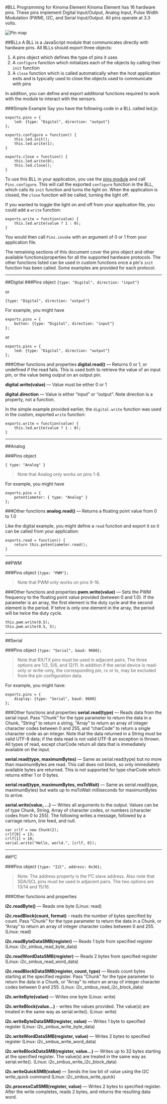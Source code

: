 <!--
|     Copyright (C) 2010-2016 Marvell International Ltd.
|     Copyright (C) 2002-2010 Kinoma, Inc.
|
|     Licensed under the Apache License, Version 2.0 (the "License");
|     you may not use this file except in compliance with the License.
|     You may obtain a copy of the License at
|
|      http://www.apache.org/licenses/LICENSE-2.0
|
|     Unless required by applicable law or agreed to in writing, software
|     distributed under the License is distributed on an "AS IS" BASIS,
|     WITHOUT WARRANTIES OR CONDITIONS OF ANY KIND, either express or implied.
|     See the License for the specific language governing permissions and
|     limitations under the License.
-->
#BLL Programming for Kinoma Element
Kinoma Element has 16 hardware pins. These pins implement Digital Input/Output, Analog Input, Pulse Width Modulation (PWM), I2C, and Serial Input/Output. All pins operate at 3.3 volts.

![Pin map](img/pin-map.png)

##BLLs
A BLL is a JavaScript module that communicates directly with hardware pins. All BLLs should export three objects:

1. A pins object which defines the type of pins it uses
2. A `configure` function which initializes each of the objects by calling their `init` function
2. A `close` function which is called automatically when the host application exits and is typically used to close the objects used to communicate with pins

In addition, you can define and export additional functions required to work with the module to interact with the sensors.


###Simple Example
Say you have the following code in a BLL called led.js:

```
exports.pins = {
	led: {type: "Digital", direction: "output"}
};
	
exports.configure = function() {
	this.led.init();
	this.led.write(1);
}
	
exports.close = function() {
	this.led.write(0);
	this.led.close();
}
```

To use this BLL in your application, you use the [pins module](./pins-module-element.md) and call `Pins.configure`. This will call the exported `configure` function in the BLL, which calls its `init` function and turns the light on. When the application is closed, the `close` function will be called, turning the light off.
	
If you wanted to toggle the light on and off from your application file, you could add a `write` function:

```
exports.write = function(value) {
	this.led.write(value ? 1 : 0);
}
```

You would then call `Pins.invoke` with an argument of 0 or 1 from your application file.

The remaining sections of this document cover the pins object and other available functions/properties for all the supported hardware protocols.  The other functions listed can be used in custom functions once a pin's `init` function has been called. Some examples are provided for each protocol.

***

##Digital
###Pins object
`{type: "Digital", direction: "input"}`

or

`{type: "Digital", direction: "output"}`

For example, you might have

```
exports.pins = {
	button: {type: "Digital", direction: "input"}
};	
```	
	
or 

```
exports.pins = {
	led: {type: "Digital", direction: "output"}
};
```
	
###Other functions and properties
**digital.read()** — Returns 0 or 1, or undefined if the read fails. This is used both to retrieve the value of an input pin, or the value being output on an output pin.

**digital.write(value)** — Value must be either 0 or 1

**digital.direction** — Value is either “input” or “output”. Note direction is a property, not a function.

In the simple example provided earlier, the `digital.write` function was used in the custom, exported `write` function:

```
exports.write = function(value) {
	this.led.write(value ? 1 : 0);
}
```

***

##Analog

###Pins object

`{ type: "Analog" }`
> Note that Analog only works on pins 1-8.

For example, you might have

```
exports.pins = {
	potentiometer: { type: "Analog" }
};
```

###Other functions
**analog.read()** — Returns a floating point value from 0 to 1.0

Like the digital example, you might define a `read` function and export it so it can be called from your application:

```
exports.read = function() {
	return this.potentiometer.read();
}
```

***
##PWM

###Pins object
`{type: "PWM"};`
> Note that PWM only works on pins 9-16.

###Other functions and properties
**pwm.write(value)** — Sets the PWM frequency to the floating point value provided (between 0 and 1.0). If the parameter is an array, the first element is the duty cycle and the second element is the period. If tehre is only one element in the array, the period will be twice the duty cycle.

```
this.pwm.write(0.5);
this.pwm.write(0.5, 5);
```

***

##Serial

###Pins object
 `{type: "Serial", baud: 9600};`

> Note that RX/TX pins must be used in adjacent pairs. The three options are 1/2, 5/6, and 12/11. In addition if the serial device is read-only or write-only, the corresponding pin, rx or tx, may be excluded from the pin configuration data.

For example, you might have:

```
exports.pins = {
	display: {type: "Serial", baud: 9600}
};
```

###Other functions and properties
**serial.read(type)** — Reads data from the serial input. Pass "Chunk" for the type parameter to return the data in a Chunk, "String" to return a string, "Array" to return an array of integer character codes between 0 and 255, and “charCode” to return a single character code as an integer. Note that the data returned in a String must be valid UTF-8 data; if the data read is not valid UTF-8 an exception is thrown. All types of read, except charCode return all data that is immediately available on the input.

**serial.read(type, maximumBytes)** — Same as serial.read(type) but no more than maximumBytes are read. This call does not block, so only immediately available bytes are returned. This is not supported for type charCode which returns either 1 or 0 bytes.

**serial.read(type, maximumBytes, msToWait)** — Same as serial.read(type, maximumBytes) but waits up to msToWait milliseconds for maximumBytes to arrive.

**serial.write(value, …)** — Writes all arguments to the output. Values can be of type Chunk, String, Array of character codes, or numbers (character codes from 0 to 255). The following writes a message, followed by a carriage return, line feed, and null.

```
var crlf = new Chunk(2);
crlf[0] = 13;
crlf[1] = 10;
serial.write("Hello, world.", [crlf, 0]);
```

***

##I²C

###Pins object
`{type: "I2C", address: 0x36};`
> Note: The address property is the I²C slave address.
> Also note that SDA/SCL pins must be used in adjacent pairs. The two options are 13/14 and 15/16.

###Other functions and properties

**i2c.readByte()** — Reads one byte (Linux: read)

**i2c.readBlock(count, format)** - reads the number of bytes specified by count. Pass “Chunk” for the type parameter to return the data in a Chunk, or “Array” to return an array of integer character codes between 0 and 255. (Linux: read)

**i2c.readByteDataSMB(register)** — Reads 1 byte from specified register (Linux: i2c\_smbus\_read\_byte\_data)

**i2c.readWordDataSMB(register)** — Reads 2 bytes from specified register (Linux: i2c\_smbus\_read\_word\_data)

**i2c.readBlockDataSMB(register, count, type)** — Reads count bytes starting at the specified register. Pass "Chunk" for the type parameter to return the data in a Chunk, or "Array" to return an array of integer character codes between 0 and 255. (Linux: i2c\_smbus\_read\_i2c\_block\_data)

**i2c.writeByte(value)** — Writes one byte (Linux: write)

**i2c.writeBlock(value...)** - writes the values provided. The value(s) are treated in the same way as serial.write(). (Linux: write)

**i2c.writeByteDataSMB(register, value)** — Writes 1 byte to specified register (Linux: i2c\_smbus\_write\_byte\_data)

**i2c.writeWordDataSMB(register, value)** — Writes 2 bytes to specified register (Linux: i2c\_smbus\_write\_word\_data)

**i2c.writeBlockDataSMB(register, value...)** — Writes up to 32 bytes starting at the specified register. The value(s) are treated in the same way as serial.write(). (Linux: i2c\_smbus\_write\_i2c\_block\_data)

<!-- untested -->
**i2c.writeQuickSMB(value)** — Sends the low bit of value using the I2C write_quick command (Linux: i2c\_smbus\_write\_quick)

**i2c.processCallSMB(register, value)** — Writes 2 bytes to specified register. After the write completes, reads 2 bytes, and returns the resulting data word.

